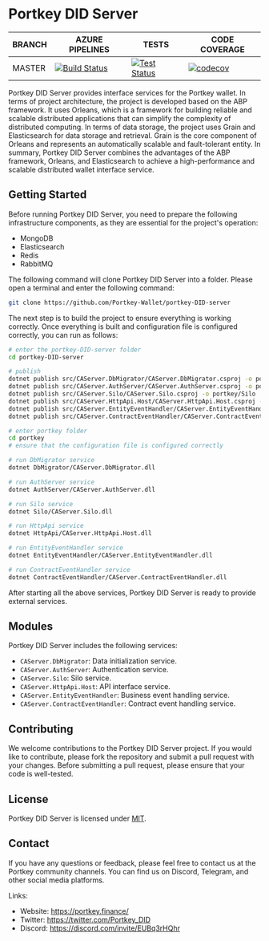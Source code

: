 # Portkey DID Server

BRANCH | AZURE PIPELINES                                                                                                                                                                                                                                                  | TESTS                                                                                                                                                                                                                        | CODE COVERAGE
-------|------------------------------------------------------------------------------------------------------------------------------------------------------------------------------------------------------------------------------------------------------------------|------------------------------------------------------------------------------------------------------------------------------------------------------------------------------------------------------------------------------|--------------
MASTER | [![Build Status](https://dev.azure.com/Portkey-Finance/Portkey-Finance/_apis/build/status%2FPortkey-Wallet.portkey-DID-server?branchName=master)](https://dev.azure.com/Portkey-Finance/Portkey-Finance/_build/latest?definitionId=9&branchName=master) | [![Test Status](https://dev.azure.com/Portkey-Finance/Portkey-Finance/_apis/build/status%2FPortkey-Wallet.portkey-DID-server?branchName=master)](https://dev.azure.com/Portkey-Finance/Portkey-Finance/_build/latest?definitionId=9&branchName=master) | [![codecov](https://codecov.io/github/Portkey-Wallet/portkey-DID-server/branch/master/graph/badge.svg?token=2TWAZLIGG8)](https://codecov.io/github/Portkey-Wallet/portkey-DID-server)


Portkey DID Server provides interface services for the Portkey wallet. In terms of project architecture, the project is developed based on the ABP framework. It uses Orleans, which is a framework for building reliable and scalable distributed applications that can simplify the complexity of distributed computing. In terms of data storage, the project uses Grain and Elasticsearch for data storage and retrieval. Grain is the core component of Orleans and represents an automatically scalable and fault-tolerant entity. In summary, Portkey DID Server combines the advantages of the ABP framework, Orleans, and Elasticsearch to achieve a high-performance and scalable distributed wallet interface service.
## Getting Started

Before running Portkey DID Server, you need to prepare the following infrastructure components, as they are essential for the project's operation:
* MongoDB
* Elasticsearch
* Redis
* RabbitMQ

The following command will clone Portkey DID Server into a folder. Please open a terminal and enter the following command:
```Bash
git clone https://github.com/Portkey-Wallet/portkey-DID-server
```

The next step is to build the project to ensure everything is working correctly. Once everything is built and configuration file is configured correctly, you can run as follows:

```Bash
# enter the portkey-DID-server folder
cd portkey-DID-server

# publish
dotnet publish src/CAServer.DbMigrator/CAServer.DbMigrator.csproj -o portkey/DbMigrator
dotnet publish src/CAServer.AuthServer/CAServer.AuthServer.csproj -o portkey/AuthServer
dotnet publish src/CAServer.Silo/CAServer.Silo.csproj -o portkey/Silo
dotnet publish src/CAServer.HttpApi.Host/CAServer.HttpApi.Host.csproj -o portkey/HttpApi
dotnet publish src/CAServer.EntityEventHandler/CAServer.EntityEventHandler.csproj -o portkey/EntityEventHandler
dotnet publish src/CAServer.ContractEventHandler/CAServer.ContractEventHandler.csproj -o portkey/ContractEventHandler

# enter portkey folder
cd portkey
# ensure that the configuration file is configured correctly

# run DbMigrator service
dotnet DbMigrator/CAServer.DbMigrator.dll

# run AuthServer service
dotnet AuthServer/CAServer.AuthServer.dll

# run Silo service
dotnet Silo/CAServer.Silo.dll

# run HttpApi service
dotnet HttpApi/CAServer.HttpApi.Host.dll

# run EntityEventHandler service
dotnet EntityEventHandler/CAServer.EntityEventHandler.dll

# run ContractEventHandler service
dotnet ContractEventHandler/CAServer.ContractEventHandler.dll
```

After starting all the above services, Portkey DID Server is ready to provide external services.

## Modules

Portkey DID Server includes the following services:

- `CAServer.DbMigrator`: Data initialization service.
- `CAServer.AuthServer`: Authentication service.
- `CAServer.Silo`: Silo service.
- `CAServer.HttpApi.Host`: API interface service.
- `CAServer.EntityEventHandler`: Business event handling service.
- `CAServer.ContractEventHandler`: Contract event handling service.

## Contributing

We welcome contributions to the Portkey DID Server project. If you would like to contribute, please fork the repository and submit a pull request with your changes. Before submitting a pull request, please ensure that your code is well-tested.


## License

Portkey DID Server is licensed under [MIT](https://github.com/Portkey-Wallet/portkey-DID-server/blob/master/LICENSE).

## Contact

If you have any questions or feedback, please feel free to contact us at the Portkey community channels. You can find us on Discord, Telegram, and other social media platforms.

Links:

- Website: https://portkey.finance/
- Twitter: https://twitter.com/Portkey_DID
- Discord: https://discord.com/invite/EUBq3rHQhr
